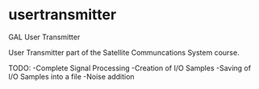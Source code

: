 # usertransmitter
GAL User Transmitter

User Transmitter part of the Satellite Communcations System course.

TODO:
-Complete Signal Processing
-Creation of I/O Samples
-Saving of I/O Samples into a file
-Noise addition 
